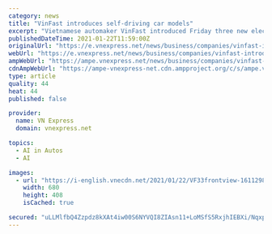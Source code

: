 ```yaml
---
category: news
title: "VinFast introduces self-driving car models"
excerpt: "Vietnamese automaker VinFast introduced Friday three new electric self-driving car models that will hit the market this year."
publishedDateTime: 2021-01-22T11:59:00Z
originalUrl: "https://e.vnexpress.net/news/business/companies/vinfast-introduces-self-driving-car-models-4225027.html"
webUrl: "https://e.vnexpress.net/news/business/companies/vinfast-introduces-self-driving-car-models-4225027.html"
ampWebUrl: "https://ampe.vnexpress.net/news/business/companies/vinfast-introduces-self-driving-car-models-4225027.html"
cdnAmpWebUrl: "https://ampe-vnexpress-net.cdn.ampproject.org/c/s/ampe.vnexpress.net/news/business/companies/vinfast-introduces-self-driving-car-models-4225027.html"
type: article
quality: 44
heat: 44
published: false

provider:
  name: VN Express
  domain: vnexpress.net

topics:
  - AI in Autos
  - AI

images:
  - url: "https://i-english.vnecdn.net/2021/01/22/VF33frontview-1611298937-6527-1611301727_680x0.jpg"
    width: 680
    height: 408
    isCached: true

secured: "uLLMlfbQ4Zzpdz8kXAt4iw00S6NYVQI8ZIAsn11+LoMSfS5RxjhIEBXi/NqxpzAcIOG1LxRAWvieATm6cuXuVF/JfONvRxENJoTHHTKJC1QCyxoV4U1EQvTnyriYohXpJfJ8SpddNn2elDn7GmHdk/Uw5hAz1s5HRfbnP34hLiLLjvghBrdMW8cgbj4k/fkmxtGHg7D0Dw5Pg3UHKXLtwfuzfCIK5IRJDn00tR54fZqdQmmNLYt3zF17uTK4pOxLg19iomWXMY3Cb2RMp1f5uV2ouckKuNSofv514V1im/gF9W2hNeVvx2tDW2ZElpx+/o4hsSi79XepjTBCwrkvjw1h3kb7lNaVkpHbEAmpRvg=;hNuAZAXQVwAc8b2ZG5Wr0A=="
---
```


